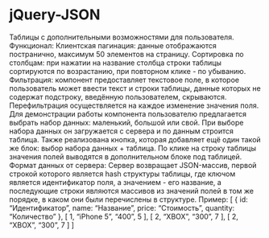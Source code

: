 # jQuery-JSON
Таблицы с дополнительными возможностями для пользователя. Функционал: Клиентская пагинация: данные отображаются постранично, максимум 50 элементов на страницу. Сортировка по столбцам: при нажатии на название столбца строки таблицы сортируются по возрастанию, при повторном клике - по убыванию. Фильтрация: компонент предоставляет текстовое поле, в которое пользователь может ввести текст и строки таблицы, данные которых не содержат подстроку, введённую пользователем, скрываются. Перефильтрация осуществляется на каждое изменение значения поля. Для демонстрации работы компонента пользователю предлагается выбрать набор данных: маленький, большой или свой. При выборе набора данных он загружается с сервера и по данным строится таблица. Также реализована кнопка, которая добавляет ещё один такой же блок: выбор набора данных + таблица. По клике на строку таблицы значения полей выводятся в дополнительном блоке под таблицей. Формат данных от сервера: Сервер возвращает JSON-массив, первой строкой которого является hash структуры таблицы, где ключом является идентификатор поля, а значением - его название, а последующие строки являются массивов из значений полей в том же порядке, в каком они были перечислены в структуре. Пример:
[ { id: “Идентификатор”, name: “Название”, price: “Стоимость”, quantity: “Количество” }, [ 1, “iPhone 5”, “400”, 5 ], [ 2, “XBOX”, “300”, 7 ], [ 2, “XBOX”, “300”, 7 ] ]

